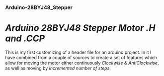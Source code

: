 ### Arduino-28BYJ48_Stepper
# *Arduino 28BYJ48 Stepper Motor .H and .CCP*

This is my first customizing of a header file for an arduino project. In it I have combined from a couple of sources to create a set of features which allow for moving the motor either continuously _Clockwise & AntiClockwise_, as well as moving by _incremented number of steps_.

